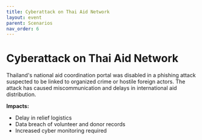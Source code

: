 ```yaml
---
title: Cyberattack on Thai Aid Network
layout: event
parent: Scenarios
nav_order: 6
---
```


# Cyberattack on Thai Aid Network

Thailand's national aid coordination portal was disabled in a phishing attack suspected to be linked to organized crime or hostile foreign actors. The attack has caused miscommunication and delays in international aid distribution.

**Impacts:**
- Delay in relief logistics
- Data breach of volunteer and donor records
- Increased cyber monitoring required
